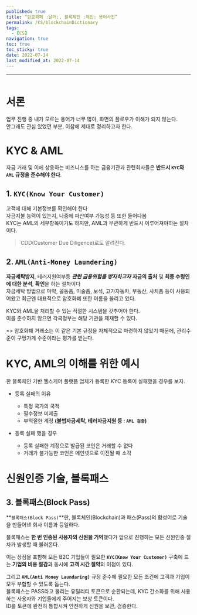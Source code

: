 ```yaml
---
published: true
title: “암호화페 :달러:, 블록체인 :체인: 용어사전”
permalink: /CS/blockchainDictionary
tags:
  - [CS]
navigation: true
toc: true
toc_sticky: true
date: 2022-07-14
last_modified_at: 2022-07-14
---
```

****
![]()
# 서론
업무 진행 중 내가 모르는 용어가 너무 많아, 화면의 플로우가 이해가 되지 않는다. <br/>
안그래도 관심 있었던 부분, 이참에 제대로 정리하고자 한다. <br/>

# KYC & AML

자금 거래 및 이에 상응하는 비즈니스를 하는 금융기관과 관련회사들은 **반드시 `KYC`와 `AML` 규정을 준수해야 한다**. <br/>

## 1. **`KYC(Know Your Customer)`**

고객에 대해 기본정보를 확인해야 한다 <br/>
자금지불 능력이 있는지, 나중에 파산여부 가능성 등 또한 들어다봄 <br/>
KYC는 AML의 세부항목이기도 하지만, AML과 무관하게 반드시 이루어져야하는 절차이다. <br/>

> CDD(Customer Due Diligence)로도 알려진다. <br/>


## 2. **`AML(Anti-Money Laundering)`** <br/>

**자금세탁방지**, 테러지원여부등 ***관련 금융위험을 방지하고자*** **자금의 출처** 및 **최종 수령인에 대한 분석**, **확인**을 하는 절차이다 <br/>
자금세탁 방법으로 마약, 골동품, 미술품, 보석, 고가자동차, 부동산, 사치품 등이 사용되어왔고 최근엔 대표적으로 암호화폐 또한 이름을 올리고 있다. <br/>

KYC와 AML을 처리할 수 있는 적절한 시스템을 갖추어야 한다. <br/>
이를 준수하지 않으면 각국정부는 해당 기관을 제재할 수 있다. <br/>

=> 암호화폐 거래소는 이 같은 기본 규정을 자체적으로 마련하지 않았기 때문에, 관리수준이 구멍가게 수준이라는 평가를 받는다. <br/>

# KYC, AML의 이해를 위한 예시

한 블록체인 기반 헬스케어 플랫폼 업체가 등록한 KYC 등록이 실패했을 경우를 보자. <br/>

- 등록 실패의 이유
  - 특정 국가의 국적
  - 필수정보 미제출
  - 부적절한 계정 **(불법자금세탁, 테러자금지원 등 : `AML 검증`)**

- 등록 실패 했을 경우
  - 등록 실패한 계정으로 발급된 코인은 거래할 수 없다
  - 거래가 불가능한 코인은 메인넷으로 이전될 때 소각

# 신원인증 기술, 블록패스

## 3. 블록패스(Block Pass)

**`블록패스(Block Pass)`**란, 블록체인(Blockchain)과 패스(Pass)의 합성어로 기술을 만들어낸 회사 이름과 등일하다. <br/>

블록패스는 **한 번 인증된 사용자의 신원을 기억**했다가 앞으로 진행하는 모든 신원인증 절차가 발생할 때 불러온다. <br/>

이는 상점을 포함해 모든 B2C 기업들이 필요한 **`KYC(Know Your Customer)`** 구축에 드는 **기업의 비용 절감**과 동시에 **고객 시간 절약**의 이점이 있다. <br/>

그리고 **`AML(Anti Money Laundaring)`** 규정 준수에 필요한 모든 조건에 고객과 기업이 모두 부합할 수 있도록 돕는다. <br/>
블록패스는 PASS라고 불리는 유틸리티 토큰으로 순환되는데, KYC 간소화를 위해 사용하는 사용자와 기업들에게 주어지는 보상 토큰이다. <br/>
ID를 토큰에 완전히 통합시켜 안전하게 신원을 보관, 검증한다. <br/>